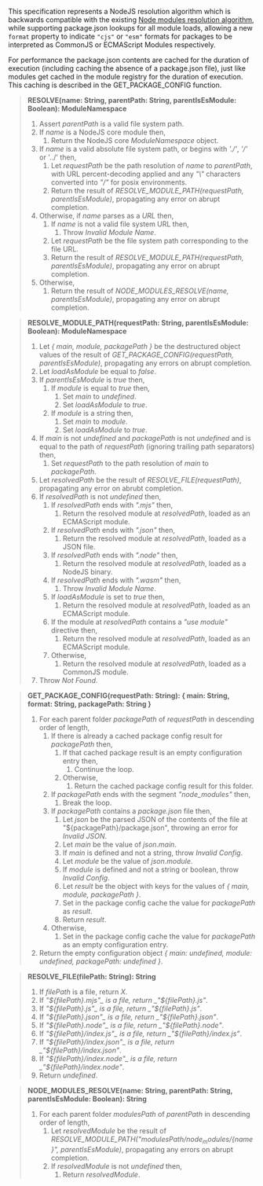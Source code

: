 This specification represents a NodeJS resolution algorithm which is backwards compatible with the existing [Node modules resolution algorithm](https://nodejs.org/api/modules.html#modules_all_together), while supporting package.json lookups for all module loads, allowing a new `format` property to indicate `"cjs"` or `"esm"` formats for packages to be interpreted as CommonJS or ECMAScript Modules respectively.

For performance the package.json contents are cached for the duration of execution (including caching the absence of a package.json file), just like modules get cached in the module registry for the duration of execution. This caching is described in the GET_PACKAGE_CONFIG function.

> **RESOLVE(name: String, parentPath: String, parentIsEsModule: Boolean): ModuleNamespace**
> 1. Assert _parentPath_ is a valid file system path.
> 1. If _name_ is a NodeJS core module then,
>    1. Return the NodeJS core _ModuleNamespace_ object.
> 1. If _name_ is a valid absolute file system path, or begins with _'./'_, _'/'_ or '../' then,
>    1. Let _requestPath_ be the path resolution of _name_ to _parentPath_, with URL percent-decoding applied and any _"\\"_ characters converted into _"/"_ for posix environments.
>    1. Return the result of _RESOLVE_MODULE_PATH(requestPath, parentIsEsModule)_, propagating any error on abrupt completion.
> 1. Otherwise, if _name_ parses as a _URL_ then,
>    1. If _name_ is not a valid file system URL then,
>       1. Throw _Invalid Module Name_.
>    1. Let _requestPath_ be the file system path corresponding to the file URL.
>    1. Return the result of _RESOLVE_MODULE_PATH(requestPath, parentIsEsModule)_, propagating any error on abrupt completion.
> 1. Otherwise,
>    1. Return the result of _NODE_MODULES_RESOLVE(name, parentIsEsModule)_, propagating any error on abrupt completion.

> **RESOLVE_MODULE_PATH(requestPath: String, parentIsEsModule: Boolean): ModuleNamespace**
> 1. Let _{ main, module, packagePath }_ be the destructured object values of the result of _GET_PACKAGE_CONFIG(requestPath, parentIsEsModule)_, propagating any errors on abrupt completion.
> 1. Let _loadAsModule_ be equal to _false_.
> 1. If _parentIsEsModule_ is _true_ then,
>    1. If _module_ is equal to _true_ then,
>       1. Set _main_ to _undefined_.
>       1. Set _loadAsModule_ to _true_.
>    1. If _module_ is a string then,
>       1. Set _main_ to _module_.
>       1. Set _loadAsModule_ to _true_.
> 1. If _main_ is not _undefined_ and _packagePath_ is not _undefined_ and is equal to the path of _requestPath_ (ignoring trailing path separators) then,
>    1. Set _requestPath_ to the path resolution of _main_ to _packagePath_.
> 1. Let _resolvedPath_ be the result of _RESOLVE_FILE(requestPath)_, propagating any error on abrubt completion.
> 1. If _resolvedPath_ is not _undefined_ then,
>    1. If _resolvedPath_ ends with _".mjs"_ then,
>       1. Return the resolved module at _resolvedPath_, loaded as an ECMAScript module.
>    1. If _resolvedPath_ ends with _".json"_ then,
>       1. Return the resolved module at _resolvedPath_, loaded as a JSON file.
>    1. If _resolvedPath_ ends with _".node"_ then,
>       1. Return the resolved module at _resolvedPath_, loaded as a NodeJS binary.
>    1. If _resolvedPath_ ends with _".wasm"_ then,
>       1. Throw _Invalid Module Name_.
>    1. If _loadAsModule_ is set to _true_ then,
>       1. Return the resolved module at _resolvedPath_, loaded as an ECMAScript module.
>    1. If the module at _resolvedPath_ contains a _"use module"_ directive then,
>       1. Return the resolved module at _resolvedPath_, loaded as an ECMAScript module.
>    1. Otherwise,
>       1. Return the resolved module at _resolvedPath_, loaded as a CommonJS module.
> 1. Throw _Not Found_.

> **GET_PACKAGE_CONFIG(requestPath: String): { main: String, format: String, packagePath: String }**
> 1. For each parent folder _packagePath_ of _requestPath_ in descending order of length,
>    1. If there is already a cached package config result for _packagePath_ then,
>       1. If that cached package result is an empty configuration entry then,
>          1. Continue the loop.
>       1. Otherwise,
>          1. Return the cached package config result for this folder.
>    1. If _packagePath_ ends with the segment _"node_modules"_ then,
>       1. Break the loop.
>    1. If _packagePath_ contains a _package.json_ file then,
>       1. Let _json_ be the parsed JSON of the contents of the file at "${packagePath}/package.json", throwing an error for _Invalid JSON_.
>       1. Let _main_ be the value of _json.main_.
>       1. If _main_ is defined and not a string, throw _Invalid Config_.
>       1. Let _module_ be the value of _json.module_.
>       1. If _module_ is defined and not a string or boolean, throw _Invalid Config_.
>       1. Let _result_ be the object with keys for the values of _{ main, module, packagePath }_.
>       1. Set in the package config cache the value for _packagePath_ as _result_.
>       1. Return _result_.
>    1. Otherwise,
>       1. Set in the package config cache the value for _packagePath_ as an empty configuration entry.
> 1. Return the empty configuration object _{ main: undefined, module: undefined, packagePath: undefined }_.

> **RESOLVE_FILE(filePath: String): String**
> 1. If _filePath_ is a file, return _X_.
> 1. If _"${filePath}.mjs"_ is a file, return _"${filePath}.js"_.
> 1. If _"${filePath}.js"_ is a file, return _"${filePath}.js"_.
> 1. If _"${filePath}.json"_ is a file, return _"${filePath}.json"_.
> 1. If _"${filePath}.node"_ is a file, return _"${filePath}.node"_.
> 1. If _"${filePath}/index.js"_ is a file, return _"${filePath}/index.js"_.
> 1. If _"${filePath}/index.json"_ is a file, return _"${filePath}/index.json"_.
> 1. If _"${filePath}/index.node"_ is a file, return _"${filePath}/index.node"_.
> 1. Return _undefined_.

> **NODE_MODULES_RESOLVE(name: String, parentPath: String, parentIsEsModule: Boolean): String**
> 1. For each parent folder _modulesPath_ of _parentPath_ in descending order of length,
>    1. Let _resolvedModule_ be the result of _RESOLVE_MODULE_PATH("${modulesPath}/node_modules/${name}", parentIsEsModule)_, propagating any errors on abrupt completion.
>    1. If _resolvedModule_ is not _undefined_ then,
>       1. Return _resolvedModule_.
